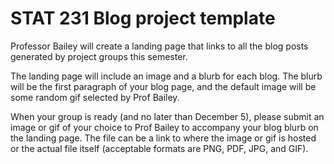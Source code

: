 # STAT 231 Blog project template

Professor Bailey will create a landing page that links to all the blog posts generated by project groups this semester. 

The landing page will include an image and a blurb for each blog. The blurb will be the first paragraph of your blog page, and the default image will be some random gif selected by Prof Bailey.

When your group is ready (and no later than December 5), please submit an image or gif of your choice to Prof Bailey to accompany your blog blurb on the landing page. The file can be a link to where the image or gif is hosted or the actual file itself (acceptable formats are PNG, PDF, JPG, and GIF). 
